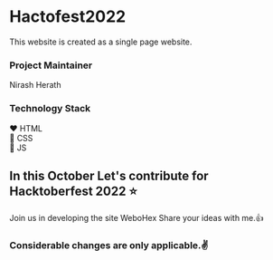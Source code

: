 # Hactofest2022 
This website is created as a single page website.
### Project Maintainer
Nirash Herath
### Technology Stack
 :heart: HTML\
 :yellow_heart: CSS\
 :purple_heart: JS
## In this October Let's contribute for Hacktoberfest 2022 :star:
Join us in developing the site WeboHex
Share your ideas with me.:+1:
### Considerable changes are only applicable.:v:
